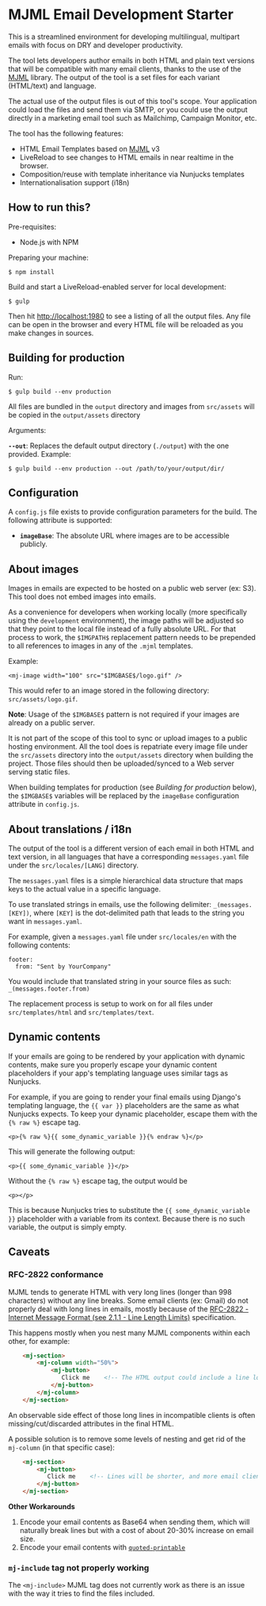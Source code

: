 # MJML Email Development Starter

This is a streamlined environment for developing multilingual, multipart emails with focus on DRY and developer productivity.

The tool lets developers author emails in both HTML and plain text versions that will be compatible with many email clients, thanks to the use of the [MJML](https://mjml.io) library. The output of the tool is a set files for each variant (HTML/text) and language.

The actual use of the output files is out of this tool's scope. Your application could load the files and send them via SMTP, or you could use the output directly in a marketing email tool such as Mailchimp, Campaign Monitor, etc.

The tool has the following features:

 - HTML Email Templates based on [MJML](https://mjml.io) v3
 - LiveReload to see changes to HTML emails in near realtime in the browser. 
 - Composition/reuse with template inheritance via Nunjucks templates
 - Internationalisation support (i18n)

## How to run this?

Pre-requisites: 

 - Node.js with NPM
 
Preparing your machine:

    $ npm install

Build and start a LiveReload-enabled server for local development:

    $ gulp
    
Then hit [http://localhost:1980](http://localhost:1980) to see a listing of all the output files. Any file can be open in the browser and every HTML file will be reloaded as you make changes in sources.

## Building for production

Run:

    $ gulp build --env production
    
All files are bundled in the `output` directory and images from `src/assets` will be copied in the `output/assets` directory

Arguments:

__`--out`__: Replaces the default output directory (`./output`) with the one provided. Example:

    $ gulp build --env production --out /path/to/your/output/dir/ 
 
## Configuration
 
A `config.js` file exists to provide configuration parameters for the build. The following attribute is supported:

 - **`imageBase`**: The absolute URL where images are to be accessible publicly.


## About images

Images in emails are expected to be hosted on a public web server (ex: S3). This tool does not embed images into emails.

As a convenience for developers when working locally (more specifically using the `development` environment), the image paths will be adjusted so that they point to the local file instead of a fully absolute URL. For that process to work, the `$IMGPATH$` replacement pattern needs to be prepended to all references to images in any of the `.mjml` templates.

Example:

    <mj-image width="100" src="$IMGBASE$/logo.gif" />
    
This would refer to an image stored in the following directory: `src/assets/logo.gif`.

**Note**: Usage of the `$IMGBASE$` pattern is not required if your images are already on a public server.

It is not part of the scope of this tool to sync or upload images to a public hosting environment. All the tool does is repatriate every image file under the `src/assets` directory into the `output/assets` directory when building the project. Those files should then be uploaded/synced to a Web server serving static files.

When building templates for production (see _Building for production_ below), the `$IMGBASE$` variables will be replaced by the `imageBase` configuration attribute in `config.js`.

## About translations / i18n

The output of the tool is a different version of each email in both HTML and text version, in all languages that have a corresponding `messages.yaml` file under the `src/locales/[LANG]` directory.

The `messages.yaml` files is a simple hierarchical data structure that maps keys to the actual value in a specific language.

To use translated strings in emails, use the following delimiter: `_(messages.[KEY])`, where `[KEY]` is the dot-delimited path that leads to the string you want in `messages.yaml`.

For example, given a `messages.yaml` file under `src/locales/en` with the following contents:

    footer:
      from: "Sent by YourCompany"

You would include that translated string in your source files as such: `_(messages.footer.from)`

The replacement process is setup to work on for all files under `src/templates/html` and `src/templates/text`.
 
## Dynamic contents
 
If your emails are going to be rendered by your application with dynamic contents, make sure you properly escape your dynamic content placeholders if your app's templating language uses similar tags as Nunjucks.

For example, if you are going to render your final emails using Django's templating language, the `{{ var }}` placeholders are the same as what Nunjucks expects. To keep your dynamic placeholder, escape them with the `{% raw %}` escape tag.

    <p>{% raw %}{{ some_dynamic_variable }}{% endraw %}</p>
    
This will generate the following output:

    <p>{{ some_dynamic_variable }}</p>

Without the `{% raw %}` escape tag, the output would be

    <p></p>
 
This is because Nunjucks tries to substitute the `{{ some_dynamic_variable }}` placeholder with a variable from its context. Because there is no such variable, the output is simply empty.

## Caveats

### RFC-2822 conformance
 
MJML tends to generate HTML with very long lines (longer than 998 characters) without any line breaks. Some email clients (ex: Gmail) do not properly deal with long lines in emails, mostly because of the [RFC-2822 - Internet Message Format (see 2.1.1 - Line Length Limits)](https://www.ietf.org/rfc/rfc2822.txt) specification.

This happens mostly when you nest many MJML components within each other, for example:

``` html
    <mj-section>
        <mj-column width="50%">
            <mj-button>
               Click me    <!-- The HTML output could include a line longer than 998 characters -->
            </mj-button>   
        </mj-column>
    </mj-section>
```

An observable side effect of those long lines in incompatible clients is often missing/cut/discarded attributes in the final HTML. 

A possible solution is to remove some levels of nesting and get rid of the `mj-column` (in that specific case):

``` html
    <mj-section>
        <mj-button>
           Click me    <!-- Lines will be shorter, and more email clients will be happy -->
        </mj-button>   
    </mj-section>
```

**Other Workarounds**

 1. Encode your email contents as Base64 when sending them, which will naturally break lines but with a cost of about 20-30% increase on email size.
 2. Encode your email contents with [`quoted-printable`](https://en.wikipedia.org/wiki/Quoted-printable)
 
### `mj-include` tag not properly working 

The `<mj-include>` MJML tag does not currently work as there is an issue with the way it tries to find the  files included.
 